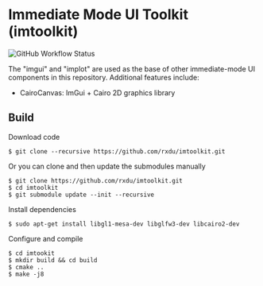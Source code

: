 # Immediate Mode UI Toolkit (imtoolkit)

![GitHub Workflow Status](https://github.com/rxdu/imtoolkit/workflows/CMake/badge.svg)

The "imgui" and "implot" are used as the base of other immediate-mode UI components in this repository. Additional features include:

* CairoCanvas: ImGui + Cairo 2D graphics library

## Build 

Download code

```
$ git clone --recursive https://github.com/rxdu/imtoolkit.git
```

Or you can clone and then update the submodules manually

```
$ git clone https://github.com/rxdu/imtoolkit.git
$ cd imtoolkit
$ git submodule update --init --recursive
```

Install dependencies

```
$ sudo apt-get install libgl1-mesa-dev libglfw3-dev libcairo2-dev
```

Configure and compile

```
$ cd imtookit
$ mkdir build && cd build
$ cmake ..
$ make -j8
```

